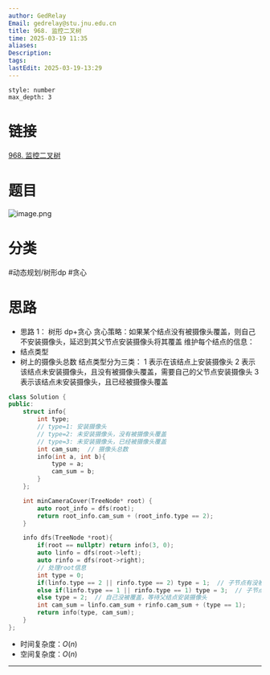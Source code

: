 ```yaml
---
author: GedRelay
Email: gedrelay@stu.jnu.edu.cn
title: 968. 监控二叉树
time: 2025-03-19 11:35
aliases: 
Description: 
tags: 
lastEdit: 2025-03-19-13:29
---
```


```toc
style: number
max_depth: 3
```

# 链接
[968. 监控二叉树](https://leetcode.cn/problems/binary-tree-cameras/) 

# 题目
![image.png](https://ged-pic-bed.oss-cn-guangzhou.aliyuncs.com/img/202503191135443.png)


# 分类
#动态规划/树形dp #贪心 

# 思路
- 思路 1：
树形 dp+贪心
贪心策略：如果某个结点没有被摄像头覆盖，则自己不安装摄像头，延迟到其父节点安装摄像头将其覆盖
维护每个结点的信息：
- 结点类型
- 树上的摄像头总数
结点类型分为三类：
1 表示在该结点上安装摄像头
2 表示该结点未安装摄像头，且没有被摄像头覆盖，需要自己的父节点安装摄像头
3 表示该结点未安装摄像头，且已经被摄像头覆盖


```cpp
class Solution {
public:
    struct info{
        int type;
        // type=1: 安装摄像头
        // type=2: 未安装摄像头，没有被摄像头覆盖
        // type=3: 未安装摄像头，已经被摄像头覆盖
        int cam_sum;  // 摄像头总数
        info(int a, int b){
            type = a;
            cam_sum = b;
        }
    };

    int minCameraCover(TreeNode* root) {
        auto root_info = dfs(root);
        return root_info.cam_sum + (root_info.type == 2);
    }

    info dfs(TreeNode *root){
        if(root == nullptr) return info(3, 0);
        auto linfo = dfs(root->left);
        auto rinfo = dfs(root->right);
        // 处理root信息
        int type = 0;
        if(linfo.type == 2 || rinfo.type == 2) type = 1;  // 子节点有没被覆盖的，则安装摄像头
        else if(linfo.type == 1 || rinfo.type == 1) type = 3;  // 子节点有安装摄像头的，则自己被覆盖
        else type = 2;  // 自己没被覆盖，等待父结点安装摄像头
        int cam_sum = linfo.cam_sum + rinfo.cam_sum + (type == 1);
        return info(type, cam_sum);
    }
};
```


- 时间复杂度：${O\left( n \right)  }$ 
- 空间复杂度：${O\left( n \right)  }$ 


---

